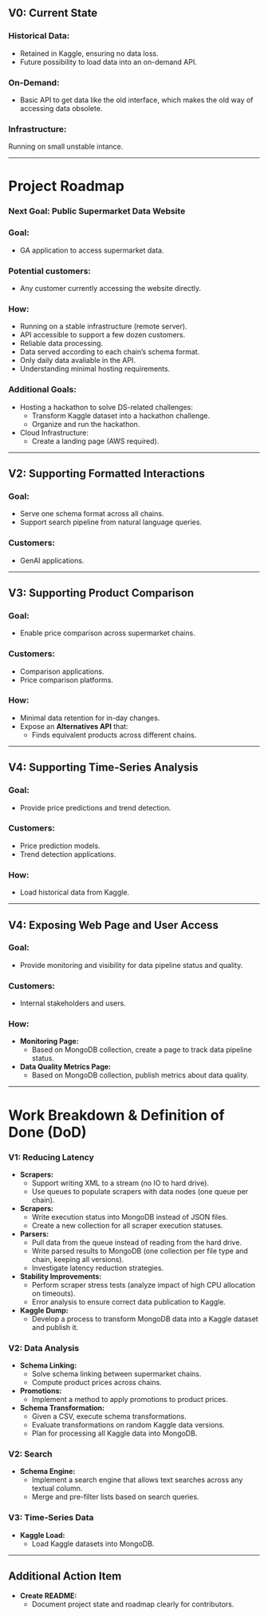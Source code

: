 
## V0: Current State
### Historical Data:
- Retained in Kaggle, ensuring no data loss.
- Future possibility to load data into an on-demand API.

### On-Demand:
- Basic API to get data like the old interface, which makes the old way of accessing data obsolete.

### Infrastructure: 
Running on small unstable intance.

---
# Project Roadmap


### Next Goal: Public Supermarket Data Website
### Goal:
- GA application to access supermarket data.

### Potential customers:
- Any customer currently accessing the website directly.

### How:
- Running on a stable infrastructure (remote server).
- API accessible to support a few dozen customers.
- Reliable data processing.
- Data served according to each chain’s schema format.
- Only daily data avaliable in the API.
- Understanding minimal hosting requirements.

### Additional Goals:
- Hosting a hackathon to solve DS-related challenges:
  - Transform Kaggle dataset into a hackathon challenge.
  - Organize and run the hackathon.
- Cloud Infrastructure:
  - Create a landing page (AWS required).

---
## V2: Supporting Formatted Interactions
### Goal:
- Serve one schema format across all chains.
- Support search pipeline from natural language queries.

### Customers:
- GenAI applications.

---

## V3: Supporting Product Comparison
### Goal:
- Enable price comparison across supermarket chains.

### Customers:
- Comparison applications.
- Price comparison platforms.

### How:
- Minimal data retention for in-day changes.
- Expose an **Alternatives API** that:
  - Finds equivalent products across different chains.

---
## V4: Supporting Time-Series Analysis
### Goal:
- Provide price predictions and trend detection.

### Customers:
- Price prediction models.
- Trend detection applications.

### How:
- Load historical data from Kaggle.

---

## V4: Exposing Web Page and User Access
### Goal:
- Provide monitoring and visibility for data pipeline status and quality.

### Customers:
- Internal stakeholders and users.

### How:
- **Monitoring Page:**
  - Based on MongoDB collection, create a page to track data pipeline status.
- **Data Quality Metrics Page:**
  - Based on MongoDB collection, publish metrics about data quality.

---





# Work Breakdown & Definition of Done (DoD)

### V1: Reducing Latency
- **Scrapers:**
  - Support writing XML to a stream (no IO to hard drive).
  - Use queues to populate scrapers with data nodes (one queue per chain).
- **Scrapers:**
  - Write execution status into MongoDB instead of JSON files.
  - Create a new collection for all scraper execution statuses.
- **Parsers:**
  - Pull data from the queue instead of reading from the hard drive.
  - Write parsed results to MongoDB (one collection per file type and chain, keeping all versions).
  - Investigate latency reduction strategies.
- **Stability Improvements:**
  - Perform scraper stress tests (analyze impact of high CPU allocation on timeouts).
  - Error analysis to ensure correct data publication to Kaggle.
- **Kaggle Dump:**
  - Develop a process to transform MongoDB data into a Kaggle dataset and publish it.

### V2: Data Analysis
- **Schema Linking:**
  - Solve schema linking between supermarket chains.
  - Compute product prices across chains.
- **Promotions:**
  - Implement a method to apply promotions to product prices.
- **Schema Transformation:**
  - Given a CSV, execute schema transformations.
  - Evaluate transformations on random Kaggle data versions.
  - Plan for processing all Kaggle data into MongoDB.

### V2: Search
- **Schema Engine:**
  - Implement a search engine that allows text searches across any textual column.
  - Merge and pre-filter lists based on search queries.

### V3: Time-Series Data
- **Kaggle Load:**
  - Load Kaggle datasets into MongoDB.

---

## Additional Action Item
- **Create README:**
  - Document project state and roadmap clearly for contributors.


